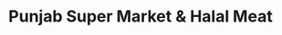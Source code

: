 ---
title: "Punjab Super Market & Halal Meat"
url: /rosedale/punjab-super-market-and-halal-meat/
shop: supermarket
---